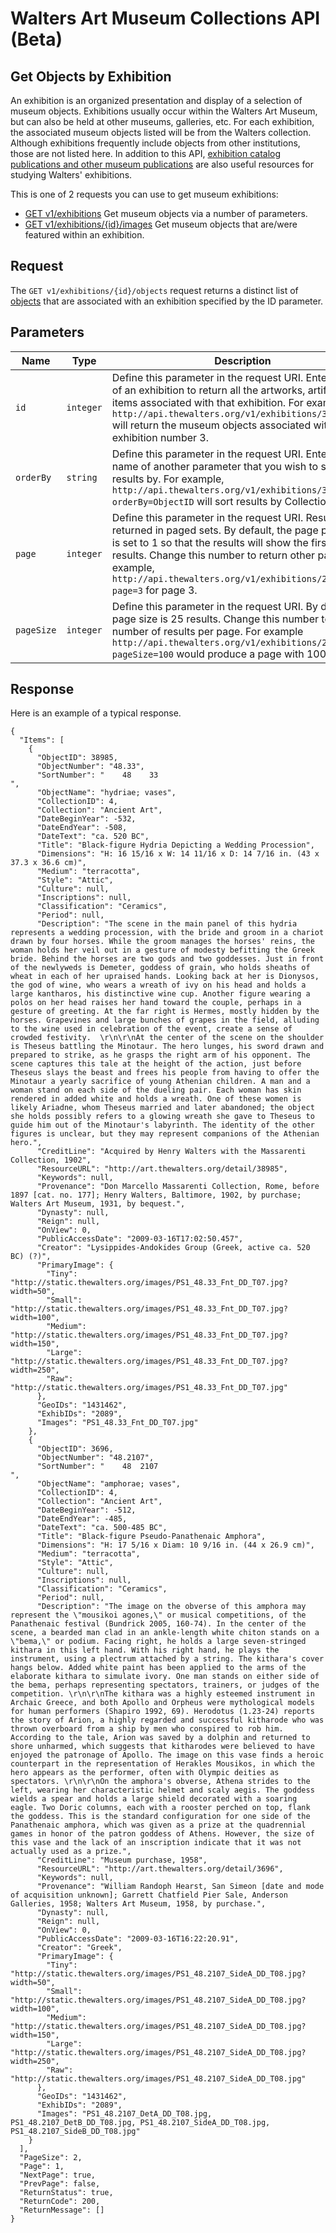 Walters Art Museum Collections API (Beta)
================================================================================

## Get Objects by Exhibition 

An exhibition is an organized presentation and display of a selection of museum objects. Exhibitions usually occur within the Walters Art Museum, but can also be held at other museums, galleries, etc. For each exhibition, the associated museum objects listed will be from the Walters collection. Although exhibitions frequently include objects from other institutions, those are not listed here. In addition to this API, [exhibition catalog publications and other museum publications](http://www.worldcat.org/search?q=au%3AWalters+Art+Museum+%28Baltimore%2C+Md.%29&qt=hot_author) are also useful resources for studying Walters' exhibitions.

This is one of 2 requests you can use to get museum exhibitions:
- [GET v1/exhibitions](https://github.com/WaltersArtMuseum/walters-api/blob/master/exhibitions-get.md) Get museum objects via a number of parameters.
- [GET v1/exhibitions/{id}/images](https://github.com/WaltersArtMuseum/walters-api/blob/master/exhibitions-objects.md) Get museum objects that are/were featured within an exhibition.


## Request

The `GET v1/exhibitions/{id}/objects` request returns a distinct list of [objects](https://github.com/WaltersArtMuseum/walters-api/blob/master/objects.md) that are associated with an exhibition specified by the ID parameter.


## Parameters

Name | Type | Description
-----|------|--------------
`id` | `integer` | Define this parameter in the request URI. Enter the ID of an exhibition to return all the artworks, artifacts or items associated with that exhibition. For example, `http://api.thewalters.org/v1/exhibitions/3/objects` will return the museum objects associated with exhibition number 3.
`orderBy` | `string` | Define this parameter in the request URI. Enter the name of another parameter that you wish to sort results by. For example, `http://api.thewalters.org/v1/exhibitions/3/objects?orderBy=ObjectID` will sort results by CollectionName.
`page` | `integer` | Define this parameter in the request URI. Results are returned in paged sets. By default, the page parameter is set to 1 so that the results will show the first page of results. Change this number to return other pages. For example, `http://api.thewalters.org/v1/exhibitions/2/objects?page=3` for page 3. 
`pageSize` | `integer` | Define this parameter in the request URI. By default page size is 25 results. Change this number to alter the number of results per page. For example `http://api.thewalters.org/v1/exhibitions/2/objects?pageSize=100` would produce a page with 100 results.

## Response

Here is an example of a typical response.


```
{
  "Items": [
    {
      "ObjectID": 38985,
      "ObjectNumber": "48.33",
      "SortNumber": "    48    33                                            ",
      "ObjectName": "hydriae; vases",
      "CollectionID": 4,
      "Collection": "Ancient Art",
      "DateBeginYear": -532,
      "DateEndYear": -508,
      "DateText": "ca. 520 BC",
      "Title": "Black-figure Hydria Depicting a Wedding Procession",
      "Dimensions": "H: 16 15/16 x W: 14 11/16 x D: 14 7/16 in. (43 x 37.3 x 36.6 cm)",
      "Medium": "terracotta",
      "Style": "Attic",
      "Culture": null,
      "Inscriptions": null,
      "Classification": "Ceramics",
      "Period": null,
      "Description": "The scene in the main panel of this hydria represents a wedding procession, with the bride and groom in a chariot drawn by four horses. While the groom manages the horses' reins, the woman holds her veil out in a gesture of modesty befitting the Greek bride. Behind the horses are two gods and two goddesses. Just in front of the newlyweds is Demeter, goddess of grain, who holds sheaths of wheat in each of her upraised hands. Looking back at her is Dionysos, the god of wine, who wears a wreath of ivy on his head and holds a large kantharos, his distinctive wine cup. Another figure wearing a polos on her head raises her hand toward the couple, perhaps in a gesture of greeting. At the far right is Hermes, mostly hidden by the horses. Grapevines and large bunches of grapes in the field, alluding to the wine used in celebration of the event, create a sense of crowded festivity.  \r\n\r\nAt the center of the scene on the shoulder is Theseus battling the Minotaur. The hero lunges, his sword drawn and prepared to strike, as he grasps the right arm of his opponent. The scene captures this tale at the height of the action, just before Theseus slays the beast and frees his people from having to offer the Minotaur a yearly sacrifice of young Athenian children. A man and a woman stand on each side of the dueling pair. Each woman has skin rendered in added white and holds a wreath. One of these women is likely Ariadne, whom Theseus married and later abandoned; the object she holds possibly refers to a glowing wreath she gave to Theseus to guide him out of the Minotaur's labyrinth. The identity of the other figures is unclear, but they may represent companions of the Athenian hero.",
      "CreditLine": "Acquired by Henry Walters with the Massarenti Collection, 1902",
      "ResourceURL": "http://art.thewalters.org/detail/38985",
      "Keywords": null,
      "Provenance": "Don Marcello Massarenti Collection, Rome, before 1897 [cat. no. 177]; Henry Walters, Baltimore, 1902, by purchase; Walters Art Museum, 1931, by bequest.",
      "Dynasty": null,
      "Reign": null,
      "OnView": 0,
      "PublicAccessDate": "2009-03-16T17:02:50.457",
      "Creator": "Lysippides-Andokides Group (Greek, active ca. 520 BC) (?)",
      "PrimaryImage": {
        "Tiny": "http://static.thewalters.org/images/PS1_48.33_Fnt_DD_T07.jpg?width=50",
        "Small": "http://static.thewalters.org/images/PS1_48.33_Fnt_DD_T07.jpg?width=100",
        "Medium": "http://static.thewalters.org/images/PS1_48.33_Fnt_DD_T07.jpg?width=150",
        "Large": "http://static.thewalters.org/images/PS1_48.33_Fnt_DD_T07.jpg?width=250",
        "Raw": "http://static.thewalters.org/images/PS1_48.33_Fnt_DD_T07.jpg"
      },
      "GeoIDs": "1431462",
      "ExhibIDs": "2089",
      "Images": "PS1_48.33_Fnt_DD_T07.jpg"
    },
    {
      "ObjectID": 3696,
      "ObjectNumber": "48.2107",
      "SortNumber": "    48  2107                                            ",
      "ObjectName": "amphorae; vases",
      "CollectionID": 4,
      "Collection": "Ancient Art",
      "DateBeginYear": -512,
      "DateEndYear": -485,
      "DateText": "ca. 500-485 BC",
      "Title": "Black-figure Pseudo-Panathenaic Amphora",
      "Dimensions": "H: 17 5/16 x Diam: 10 9/16 in. (44 x 26.9 cm)",
      "Medium": "terracotta",
      "Style": "Attic",
      "Culture": null,
      "Inscriptions": null,
      "Classification": "Ceramics",
      "Period": null,
      "Description": "The image on the obverse of this amphora may represent the \"mousikoi agones,\" or musical competitions, of the Panathenaic festival (Bundrick 2005, 160-74). In the center of the scene, a bearded man clad in an ankle-length white chiton stands on a \"bema,\" or podium. Facing right, he holds a large seven-stringed kithara in this left hand. With his right hand, he plays the instrument, using a plectrum attached by a string. The kithara's cover hangs below. Added white paint has been applied to the arms of the elaborate kithara to simulate ivory. One man stands on either side of the bema, perhaps representing spectators, trainers, or judges of the competition. \r\n\r\nThe kithara was a highly esteemed instrument in Archaic Greece, and both Apollo and Orpheus were mythological models for human performers (Shapiro 1992, 69). Herodotus (1.23-24) reports the story of Arion, a highly regarded and successful kitharode who was thrown overboard from a ship by men who conspired to rob him. According to the tale, Arion was saved by a dolphin and returned to shore unharmed, which suggests that kitharodes were believed to have enjoyed the patronage of Apollo. The image on this vase finds a heroic counterpart in the representation of Herakles Mousikos, in which the hero appears as the performer, often with Olympic deities as spectators. \r\n\r\nOn the amphora's obverse, Athena strides to the left, wearing her characteristic helmet and scaly aegis. The goddess wields a spear and holds a large shield decorated with a soaring eagle. Two Doric columns, each with a rooster perched on top, flank the goddess. This is the standard configuration for one side of the Panathenaic amphora, which was given as a prize at the quadrennial games in honor of the patron goddess of Athens. However, the size of this vase and the lack of an inscription indicate that it was not actually used as a prize.",
      "CreditLine": "Museum purchase, 1958",
      "ResourceURL": "http://art.thewalters.org/detail/3696",
      "Keywords": null,
      "Provenance": "William Randoph Hearst, San Simeon [date and mode of acquisition unknown]; Garrett Chatfield Pier Sale, Anderson Galleries, 1958; Walters Art Museum, 1958, by purchase.",
      "Dynasty": null,
      "Reign": null,
      "OnView": 0,
      "PublicAccessDate": "2009-03-16T16:22:20.91",
      "Creator": "Greek",
      "PrimaryImage": {
        "Tiny": "http://static.thewalters.org/images/PS1_48.2107_SideA_DD_T08.jpg?width=50",
        "Small": "http://static.thewalters.org/images/PS1_48.2107_SideA_DD_T08.jpg?width=100",
        "Medium": "http://static.thewalters.org/images/PS1_48.2107_SideA_DD_T08.jpg?width=150",
        "Large": "http://static.thewalters.org/images/PS1_48.2107_SideA_DD_T08.jpg?width=250",
        "Raw": "http://static.thewalters.org/images/PS1_48.2107_SideA_DD_T08.jpg"
      },
      "GeoIDs": "1431462",
      "ExhibIDs": "2089",
      "Images": "PS1_48.2107_DetA_DD_T08.jpg, PS1_48.2107_DetB_DD_T08.jpg, PS1_48.2107_SideA_DD_T08.jpg, PS1_48.2107_SideB_DD_T08.jpg"
    }
  ],
  "PageSize": 2,
  "Page": 1,
  "NextPage": true,
  "PrevPage": false,
  "ReturnStatus": true,
  "ReturnCode": 200,
  "ReturnMessage": []
}
```